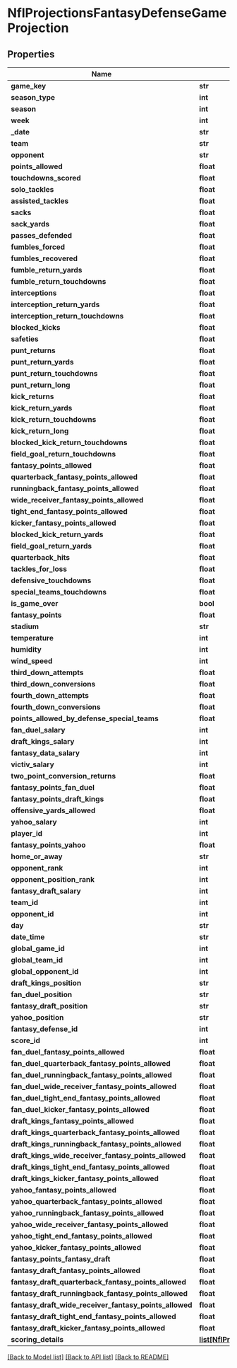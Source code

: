 # NflProjectionsFantasyDefenseGameProjection

## Properties
Name | Type | Description | Notes
------------ | ------------- | ------------- | -------------
**game_key** | **str** |  | [optional] 
**season_type** | **int** |  | [optional] 
**season** | **int** |  | [optional] 
**week** | **int** |  | [optional] 
**_date** | **str** |  | [optional] 
**team** | **str** |  | [optional] 
**opponent** | **str** |  | [optional] 
**points_allowed** | **float** |  | [optional] 
**touchdowns_scored** | **float** |  | [optional] 
**solo_tackles** | **float** |  | [optional] 
**assisted_tackles** | **float** |  | [optional] 
**sacks** | **float** |  | [optional] 
**sack_yards** | **float** |  | [optional] 
**passes_defended** | **float** |  | [optional] 
**fumbles_forced** | **float** |  | [optional] 
**fumbles_recovered** | **float** |  | [optional] 
**fumble_return_yards** | **float** |  | [optional] 
**fumble_return_touchdowns** | **float** |  | [optional] 
**interceptions** | **float** |  | [optional] 
**interception_return_yards** | **float** |  | [optional] 
**interception_return_touchdowns** | **float** |  | [optional] 
**blocked_kicks** | **float** |  | [optional] 
**safeties** | **float** |  | [optional] 
**punt_returns** | **float** |  | [optional] 
**punt_return_yards** | **float** |  | [optional] 
**punt_return_touchdowns** | **float** |  | [optional] 
**punt_return_long** | **float** |  | [optional] 
**kick_returns** | **float** |  | [optional] 
**kick_return_yards** | **float** |  | [optional] 
**kick_return_touchdowns** | **float** |  | [optional] 
**kick_return_long** | **float** |  | [optional] 
**blocked_kick_return_touchdowns** | **float** |  | [optional] 
**field_goal_return_touchdowns** | **float** |  | [optional] 
**fantasy_points_allowed** | **float** |  | [optional] 
**quarterback_fantasy_points_allowed** | **float** |  | [optional] 
**runningback_fantasy_points_allowed** | **float** |  | [optional] 
**wide_receiver_fantasy_points_allowed** | **float** |  | [optional] 
**tight_end_fantasy_points_allowed** | **float** |  | [optional] 
**kicker_fantasy_points_allowed** | **float** |  | [optional] 
**blocked_kick_return_yards** | **float** |  | [optional] 
**field_goal_return_yards** | **float** |  | [optional] 
**quarterback_hits** | **float** |  | [optional] 
**tackles_for_loss** | **float** |  | [optional] 
**defensive_touchdowns** | **float** |  | [optional] 
**special_teams_touchdowns** | **float** |  | [optional] 
**is_game_over** | **bool** |  | [optional] 
**fantasy_points** | **float** |  | [optional] 
**stadium** | **str** |  | [optional] 
**temperature** | **int** |  | [optional] 
**humidity** | **int** |  | [optional] 
**wind_speed** | **int** |  | [optional] 
**third_down_attempts** | **float** |  | [optional] 
**third_down_conversions** | **float** |  | [optional] 
**fourth_down_attempts** | **float** |  | [optional] 
**fourth_down_conversions** | **float** |  | [optional] 
**points_allowed_by_defense_special_teams** | **float** |  | [optional] 
**fan_duel_salary** | **int** |  | [optional] 
**draft_kings_salary** | **int** |  | [optional] 
**fantasy_data_salary** | **int** |  | [optional] 
**victiv_salary** | **int** |  | [optional] 
**two_point_conversion_returns** | **float** |  | [optional] 
**fantasy_points_fan_duel** | **float** |  | [optional] 
**fantasy_points_draft_kings** | **float** |  | [optional] 
**offensive_yards_allowed** | **float** |  | [optional] 
**yahoo_salary** | **int** |  | [optional] 
**player_id** | **int** |  | [optional] 
**fantasy_points_yahoo** | **float** |  | [optional] 
**home_or_away** | **str** |  | [optional] 
**opponent_rank** | **int** |  | [optional] 
**opponent_position_rank** | **int** |  | [optional] 
**fantasy_draft_salary** | **int** |  | [optional] 
**team_id** | **int** |  | [optional] 
**opponent_id** | **int** |  | [optional] 
**day** | **str** |  | [optional] 
**date_time** | **str** |  | [optional] 
**global_game_id** | **int** |  | [optional] 
**global_team_id** | **int** |  | [optional] 
**global_opponent_id** | **int** |  | [optional] 
**draft_kings_position** | **str** |  | [optional] 
**fan_duel_position** | **str** |  | [optional] 
**fantasy_draft_position** | **str** |  | [optional] 
**yahoo_position** | **str** |  | [optional] 
**fantasy_defense_id** | **int** |  | [optional] 
**score_id** | **int** |  | [optional] 
**fan_duel_fantasy_points_allowed** | **float** |  | [optional] 
**fan_duel_quarterback_fantasy_points_allowed** | **float** |  | [optional] 
**fan_duel_runningback_fantasy_points_allowed** | **float** |  | [optional] 
**fan_duel_wide_receiver_fantasy_points_allowed** | **float** |  | [optional] 
**fan_duel_tight_end_fantasy_points_allowed** | **float** |  | [optional] 
**fan_duel_kicker_fantasy_points_allowed** | **float** |  | [optional] 
**draft_kings_fantasy_points_allowed** | **float** |  | [optional] 
**draft_kings_quarterback_fantasy_points_allowed** | **float** |  | [optional] 
**draft_kings_runningback_fantasy_points_allowed** | **float** |  | [optional] 
**draft_kings_wide_receiver_fantasy_points_allowed** | **float** |  | [optional] 
**draft_kings_tight_end_fantasy_points_allowed** | **float** |  | [optional] 
**draft_kings_kicker_fantasy_points_allowed** | **float** |  | [optional] 
**yahoo_fantasy_points_allowed** | **float** |  | [optional] 
**yahoo_quarterback_fantasy_points_allowed** | **float** |  | [optional] 
**yahoo_runningback_fantasy_points_allowed** | **float** |  | [optional] 
**yahoo_wide_receiver_fantasy_points_allowed** | **float** |  | [optional] 
**yahoo_tight_end_fantasy_points_allowed** | **float** |  | [optional] 
**yahoo_kicker_fantasy_points_allowed** | **float** |  | [optional] 
**fantasy_points_fantasy_draft** | **float** |  | [optional] 
**fantasy_draft_fantasy_points_allowed** | **float** |  | [optional] 
**fantasy_draft_quarterback_fantasy_points_allowed** | **float** |  | [optional] 
**fantasy_draft_runningback_fantasy_points_allowed** | **float** |  | [optional] 
**fantasy_draft_wide_receiver_fantasy_points_allowed** | **float** |  | [optional] 
**fantasy_draft_tight_end_fantasy_points_allowed** | **float** |  | [optional] 
**fantasy_draft_kicker_fantasy_points_allowed** | **float** |  | [optional] 
**scoring_details** | [**list[NflProjectionsScoringDetail]**](NflProjectionsScoringDetail.md) |  | [optional] 

[[Back to Model list]](../README.md#documentation-for-models) [[Back to API list]](../README.md#documentation-for-api-endpoints) [[Back to README]](../README.md)

